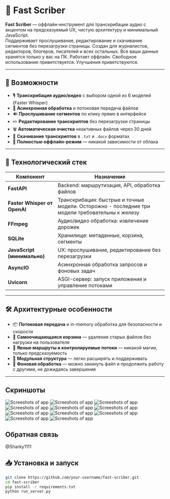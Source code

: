 # 📝 Fast Scriber

**Fast Scriber** — оффлайн-инструмент для транскрибации аудио с акцентом на предсказуемый UX, чистую архитектуру и минимальный JavaScript.  
Поддерживает прослушивание, редактирование и скачивание сегментов без перезагрузки страницы.
Создан для журналистов, редакторов, блогеров, писателей и всех остальных. Все ваши данные хранятся только у вас на ПК. Работает оффлайн.
Свободное использование приветствуется. Улучшения приветствуются.

---

## 🚀 Возможности

- 🎙️ **Транскрибация аудио/видео** с выбором одной из 6 моделей (Faster Whisper)
- 🧠 **Асинхронная обработка** и потоковая передача файлов
- 🔊 **Прослушивание сегментов** по клику прямо в интерфейсе
- ✏️ **Редактирование транскриптов** без перезагрузки страницы
- 🗑️ **Автоматическая очистка** неактивных файлов через 30 дней
- 📄 **Скачивание транскриптов** в `.txt` и `.docx` форматах
- 📴 **Полностью оффлайн-режим** — никакой зависимости от облака

---

## 🧩 Технологический стек

| Компонент                    | Назначение                                                                                      |
|------------------------------|-------------------------------------------------------------------------------------------------|
| **FastAPI**                  | Backend: маршрутизация, API, обработка файлов                                                   |
| **Faster Whisper от OpenAI** | Транскрибация: быстрые и точные модели. Осторожно - последние три модели требовательны к железу |
| **FFmpeg**                   | Аудио/видео обработка: извлечение дорожек                                                       |
| **SQLite**                   | Хранилище: метаданные, корзина, сегменты                                                        |
| **JavaScript (минимально)**  | UX: прослушивание, редактирование без перезагрузки                                              |
| **AsyncIO**                  | Асинхронная обработка запросов и фоновых задач                                                  |
| **Uvicorn**                  | ASGI-сервер: запуск приложения и управление потоками                                            |

---

## 🛠️ Архитектурные особенности

- 📦 **Потоковая передача** и in-memory обработка для безопасности и скорости
- 🧼 **Самоочищающаяся корзина** — удаление старых файлов без нагрузки на пользователя
- 🧱 **Явные маршруты и контролируемые потоки** — никакой магии, только предсказуемость
- 🧬 **Модульная структура** — легко расширять и поддерживать
- 🧵 **Фоновая обработка** — можно закинуть файл и продолжить работу с другими, не дожидаясь завершения

---


## Скриншоты
![Screeshots of app](/assets/images/01.png)
![Screeshots of app](/assets/images/02.png)
![Screeshots of app](/assets/images/03.png)
![Screeshots of app](/assets/images/04.png)
![Screeshots of app](/assets/images/05.png)
![Screeshots of app](/assets/images/06.png)
![Screeshots of app](/assets/images/07.png)
![Screeshots of app](/assets/images/08.png)
![Screeshots of app](/assets/images/09.png)
![Screeshots of app](/assets/images/10.png)
![Screeshots of app](/assets/images/11.png)

## Обратная связь
@Sharky1111



## 📥 Установка и запуск

```bash
git clone https://github.com/your-username/fast-scriber.git
cd fast-scriber
pip install -r requirements.txt
python run_server.py

